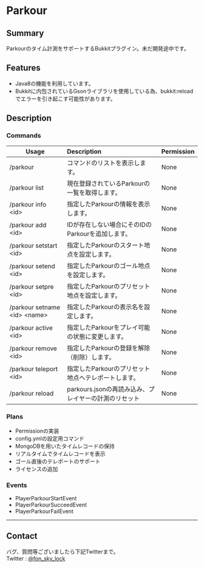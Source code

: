 # Parkour

## Summary
Parkourのタイム計測をサポートするBukkitプラグイン。未だ開発途中です。

## Features
- Java8の機能を利用しています。  
- Bukkitに内包されているGsonライブラリを使用している為、bukkit:reloadでエラーを引き起こす可能性があります。

## Description
### Commands
|Usage|Description|Permission|
|-----|:-----------|:-------|
|/parkour                       | コマンドのリストを表示します。| None|
|/parkour list                  | 現在登録されているParkourの一覧を取得します。| None |
|/parkour info \<id>            | 指定したParkourの情報を表示します。| None |
|/parkour add \<id>             | IDが存在しない場合にそのIDのParkourを追加します。| None |
|/parkour setstart \<id>        | 指定したParkourのスタート地点を設定します。| None |
|/parkour setend \<id>          | 指定したParkourのゴール地点を設定します。| None |
|/parkour setpre \<id>          | 指定したParkourのプリセット地点を設定します。| None |
|/parkour setname \<id> \<name> | 指定したParkourの表示名を設定します。| None |
|/parkour active \<id>          | 指定したParkourをプレイ可能の状態に変更します。| None |
|/parkour remove \<id>          | 指定したParkourの登録を解除（削除）します。| None |
|/parkour teleport \<id>        | 指定したParkourのプリセット地点へテレポートします。| None |
|/parkour reload                | parkours.jsonの再読み込み、プレイヤーの計測のリセット| None |

### Plans
- Permissionの実装
- config.ymlの設定用コマンド
- MongoDBを用いたタイムレコードの保持
- リアルタイムでタイムレコードを表示
- ゴール直後のテレポートのサポート
- ライセンスの追加

### Events
- PlayerParkourStartEvent  
- PlayerParkourSucceedEvent  
- PlayerParkourFailEvent  

***
## Contact
バグ、質問等ございましたら下記Twitterまで。  
Twitter : [@fon_sky_lock][twitter]

[twitter]:https://twitter.com/fon_sky_lock
